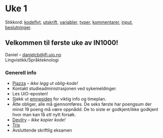 # Uke 1 

Stikkord: [kodeflyt](kodeflyt.py), [utskrift](utskrift.py), [variabler](variabler.py), [typer](typer.py), [kommentarer](kommentarer.py), [input](input.py), [beslutninger](beslutninger.py).

## Velkommen til første uke av IN1000!

Daniel – danielcb@ifi.uio.no  
Lingvistikk/Språkteknologi

### Generell info

* [Piazza](http://piazza.com) – *ikke legg ut oblig-kode!*
* Kontakt studieadministrasjonen ved sykemeldinger.
* Les UiO-eposten!
* Sjekk ut [emnesiden](https://www.uio.no/studier/emner/matnat/ifi/IN1000/) for viktig info og timeplan.
* Åtte obliger, alle må gjennomføres. De seks første har poengsum der minst 19 poeng må være oppnådd. De to siste er godkjent/ikke godkjent hvor man kan få *ett* nytt forsøk.
* [Devilry](http://devilry.ifi.uio.no) – *ikke kopier kode!*
* [Trix](http://trix.ifi.uio.no)
* Avsluttende skriftlig eksamen
